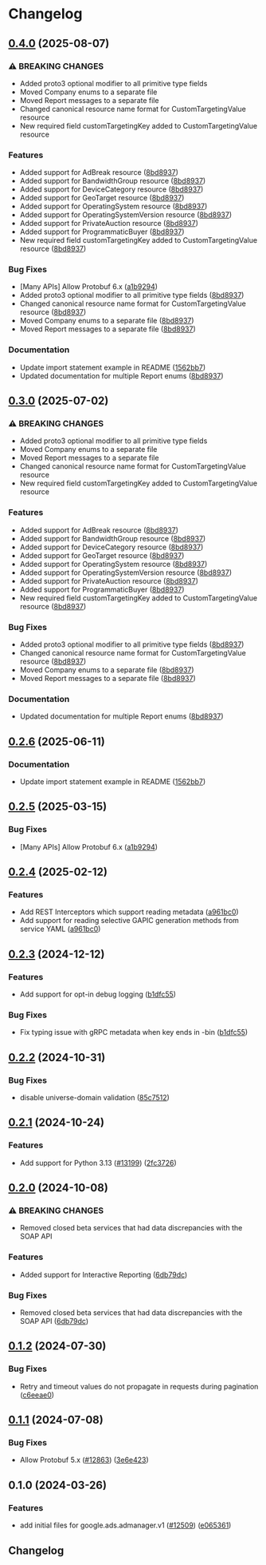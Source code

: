 # Changelog

## [0.4.0](https://github.com/chingor13/google-cloud-python/compare/google-ads-admanager-v0.3.0...google-ads-admanager-v0.4.0) (2025-08-07)


### ⚠ BREAKING CHANGES

* Added proto3 optional modifier to all primitive type fields
* Moved Company enums to a separate file
* Moved Report messages to a separate file
* Changed canonical resource name format for CustomTargetingValue resource
* New required field customTargetingKey added to CustomTargetingValue resource

### Features

* Added support for AdBreak resource ([8bd8937](https://github.com/chingor13/google-cloud-python/commit/8bd893714d28ef47ecb76aad6abc06158b0815b4))
* Added support for BandwidthGroup resource ([8bd8937](https://github.com/chingor13/google-cloud-python/commit/8bd893714d28ef47ecb76aad6abc06158b0815b4))
* Added support for DeviceCategory resource ([8bd8937](https://github.com/chingor13/google-cloud-python/commit/8bd893714d28ef47ecb76aad6abc06158b0815b4))
* Added support for GeoTarget resource ([8bd8937](https://github.com/chingor13/google-cloud-python/commit/8bd893714d28ef47ecb76aad6abc06158b0815b4))
* Added support for OperatingSystem resource ([8bd8937](https://github.com/chingor13/google-cloud-python/commit/8bd893714d28ef47ecb76aad6abc06158b0815b4))
* Added support for OperatingSystemVersion resource ([8bd8937](https://github.com/chingor13/google-cloud-python/commit/8bd893714d28ef47ecb76aad6abc06158b0815b4))
* Added support for PrivateAuction resource ([8bd8937](https://github.com/chingor13/google-cloud-python/commit/8bd893714d28ef47ecb76aad6abc06158b0815b4))
* Added support for ProgrammaticBuyer ([8bd8937](https://github.com/chingor13/google-cloud-python/commit/8bd893714d28ef47ecb76aad6abc06158b0815b4))
* New required field customTargetingKey added to CustomTargetingValue resource ([8bd8937](https://github.com/chingor13/google-cloud-python/commit/8bd893714d28ef47ecb76aad6abc06158b0815b4))


### Bug Fixes

* [Many APIs] Allow Protobuf 6.x ([a1b9294](https://github.com/chingor13/google-cloud-python/commit/a1b9294d0bf6e27c2a951d6df7faf7807dc5420b))
* Added proto3 optional modifier to all primitive type fields ([8bd8937](https://github.com/chingor13/google-cloud-python/commit/8bd893714d28ef47ecb76aad6abc06158b0815b4))
* Changed canonical resource name format for CustomTargetingValue resource ([8bd8937](https://github.com/chingor13/google-cloud-python/commit/8bd893714d28ef47ecb76aad6abc06158b0815b4))
* Moved Company enums to a separate file ([8bd8937](https://github.com/chingor13/google-cloud-python/commit/8bd893714d28ef47ecb76aad6abc06158b0815b4))
* Moved Report messages to a separate file ([8bd8937](https://github.com/chingor13/google-cloud-python/commit/8bd893714d28ef47ecb76aad6abc06158b0815b4))


### Documentation

* Update import statement example in README ([1562bb7](https://github.com/chingor13/google-cloud-python/commit/1562bb740c7cd56179e52185dde3c32af861de5e))
* Updated documentation for multiple Report enums ([8bd8937](https://github.com/chingor13/google-cloud-python/commit/8bd893714d28ef47ecb76aad6abc06158b0815b4))

## [0.3.0](https://github.com/googleapis/google-cloud-python/compare/google-ads-admanager-v0.2.6...google-ads-admanager-v0.3.0) (2025-07-02)


### ⚠ BREAKING CHANGES

* Added proto3 optional modifier to all primitive type fields
* Moved Company enums to a separate file
* Moved Report messages to a separate file
* Changed canonical resource name format for CustomTargetingValue resource
* New required field customTargetingKey added to CustomTargetingValue resource

### Features

* Added support for AdBreak resource ([8bd8937](https://github.com/googleapis/google-cloud-python/commit/8bd893714d28ef47ecb76aad6abc06158b0815b4))
* Added support for BandwidthGroup resource ([8bd8937](https://github.com/googleapis/google-cloud-python/commit/8bd893714d28ef47ecb76aad6abc06158b0815b4))
* Added support for DeviceCategory resource ([8bd8937](https://github.com/googleapis/google-cloud-python/commit/8bd893714d28ef47ecb76aad6abc06158b0815b4))
* Added support for GeoTarget resource ([8bd8937](https://github.com/googleapis/google-cloud-python/commit/8bd893714d28ef47ecb76aad6abc06158b0815b4))
* Added support for OperatingSystem resource ([8bd8937](https://github.com/googleapis/google-cloud-python/commit/8bd893714d28ef47ecb76aad6abc06158b0815b4))
* Added support for OperatingSystemVersion resource ([8bd8937](https://github.com/googleapis/google-cloud-python/commit/8bd893714d28ef47ecb76aad6abc06158b0815b4))
* Added support for PrivateAuction resource ([8bd8937](https://github.com/googleapis/google-cloud-python/commit/8bd893714d28ef47ecb76aad6abc06158b0815b4))
* Added support for ProgrammaticBuyer ([8bd8937](https://github.com/googleapis/google-cloud-python/commit/8bd893714d28ef47ecb76aad6abc06158b0815b4))
* New required field customTargetingKey added to CustomTargetingValue resource ([8bd8937](https://github.com/googleapis/google-cloud-python/commit/8bd893714d28ef47ecb76aad6abc06158b0815b4))


### Bug Fixes

* Added proto3 optional modifier to all primitive type fields ([8bd8937](https://github.com/googleapis/google-cloud-python/commit/8bd893714d28ef47ecb76aad6abc06158b0815b4))
* Changed canonical resource name format for CustomTargetingValue resource ([8bd8937](https://github.com/googleapis/google-cloud-python/commit/8bd893714d28ef47ecb76aad6abc06158b0815b4))
* Moved Company enums to a separate file ([8bd8937](https://github.com/googleapis/google-cloud-python/commit/8bd893714d28ef47ecb76aad6abc06158b0815b4))
* Moved Report messages to a separate file ([8bd8937](https://github.com/googleapis/google-cloud-python/commit/8bd893714d28ef47ecb76aad6abc06158b0815b4))


### Documentation

* Updated documentation for multiple Report enums ([8bd8937](https://github.com/googleapis/google-cloud-python/commit/8bd893714d28ef47ecb76aad6abc06158b0815b4))

## [0.2.6](https://github.com/googleapis/google-cloud-python/compare/google-ads-admanager-v0.2.5...google-ads-admanager-v0.2.6) (2025-06-11)


### Documentation

* Update import statement example in README ([1562bb7](https://github.com/googleapis/google-cloud-python/commit/1562bb740c7cd56179e52185dde3c32af861de5e))

## [0.2.5](https://github.com/googleapis/google-cloud-python/compare/google-ads-admanager-v0.2.4...google-ads-admanager-v0.2.5) (2025-03-15)


### Bug Fixes

* [Many APIs] Allow Protobuf 6.x ([a1b9294](https://github.com/googleapis/google-cloud-python/commit/a1b9294d0bf6e27c2a951d6df7faf7807dc5420b))

## [0.2.4](https://github.com/googleapis/google-cloud-python/compare/google-ads-admanager-v0.2.3...google-ads-admanager-v0.2.4) (2025-02-12)


### Features

* Add REST Interceptors which support reading metadata ([a961bc0](https://github.com/googleapis/google-cloud-python/commit/a961bc029201b72fc4923490aeb3d82781853e6a))
* Add support for reading selective GAPIC generation methods from service YAML ([a961bc0](https://github.com/googleapis/google-cloud-python/commit/a961bc029201b72fc4923490aeb3d82781853e6a))

## [0.2.3](https://github.com/googleapis/google-cloud-python/compare/google-ads-admanager-v0.2.2...google-ads-admanager-v0.2.3) (2024-12-12)


### Features

* Add support for opt-in debug logging ([b1dfc55](https://github.com/googleapis/google-cloud-python/commit/b1dfc556d4652a48564ff37becb31d5a06ee2b5b))


### Bug Fixes

* Fix typing issue with gRPC metadata when key ends in -bin ([b1dfc55](https://github.com/googleapis/google-cloud-python/commit/b1dfc556d4652a48564ff37becb31d5a06ee2b5b))

## [0.2.2](https://github.com/googleapis/google-cloud-python/compare/google-ads-admanager-v0.2.1...google-ads-admanager-v0.2.2) (2024-10-31)


### Bug Fixes

* disable universe-domain validation ([85c7512](https://github.com/googleapis/google-cloud-python/commit/85c7512bbdde2b9cc60b4ad42b8c36c4558a07a5))

## [0.2.1](https://github.com/googleapis/google-cloud-python/compare/google-ads-admanager-v0.2.0...google-ads-admanager-v0.2.1) (2024-10-24)


### Features

* Add support for Python 3.13 ([#13199](https://github.com/googleapis/google-cloud-python/issues/13199)) ([2fc3726](https://github.com/googleapis/google-cloud-python/commit/2fc372685731141ca1ed2a917dd18bacd79db88e))

## [0.2.0](https://github.com/googleapis/google-cloud-python/compare/google-ads-admanager-v0.1.2...google-ads-admanager-v0.2.0) (2024-10-08)


### ⚠ BREAKING CHANGES

* Removed closed beta services that had data discrepancies with the SOAP API

### Features

* Added support for Interactive Reporting  ([6db79dc](https://github.com/googleapis/google-cloud-python/commit/6db79dc964b540f1c9c21d96122e4916aca66d98))


### Bug Fixes

* Removed closed beta services that had data discrepancies with the SOAP API ([6db79dc](https://github.com/googleapis/google-cloud-python/commit/6db79dc964b540f1c9c21d96122e4916aca66d98))

## [0.1.2](https://github.com/googleapis/google-cloud-python/compare/google-ads-admanager-v0.1.1...google-ads-admanager-v0.1.2) (2024-07-30)


### Bug Fixes

* Retry and timeout values do not propagate in requests during pagination ([c6eeae0](https://github.com/googleapis/google-cloud-python/commit/c6eeae00de802d98badd3de879ce5e870ba60a3a))

## [0.1.1](https://github.com/googleapis/google-cloud-python/compare/google-ads-admanager-v0.1.0...google-ads-admanager-v0.1.1) (2024-07-08)


### Bug Fixes

* Allow Protobuf 5.x ([#12863](https://github.com/googleapis/google-cloud-python/issues/12863)) ([3e6e423](https://github.com/googleapis/google-cloud-python/commit/3e6e423b86cdace8538f610941aa84c7a6217934))

## 0.1.0 (2024-03-26)


### Features

* add initial files for google.ads.admanager.v1 ([#12509](https://github.com/googleapis/google-cloud-python/issues/12509)) ([e065361](https://github.com/googleapis/google-cloud-python/commit/e065361a844934ffd35689a1992e962c97a32ecc))

## Changelog
